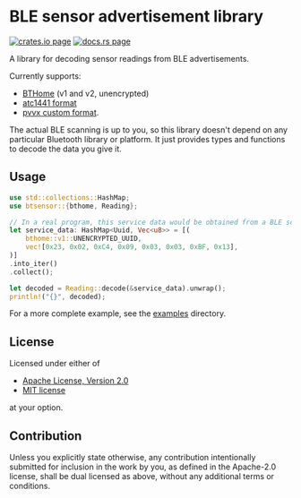 # BLE sensor advertisement library

[![crates.io page](https://img.shields.io/crates/v/btsensor.svg)](https://crates.io/crates/btsensor)
[![docs.rs page](https://docs.rs/btsensor/badge.svg)](https://docs.rs/btsensor)

A library for decoding sensor readings from BLE advertisements.

Currently supports:

- [BTHome](https://bthome.io/) (v1 and v2, unencrypted)
- [atc1441 format](https://github.com/atc1441/ATC_MiThermometer#advertising-format-of-the-custom-firmware)
- [pvvx custom format](https://github.com/pvvx/ATC_MiThermometer#custom-format-all-data-little-endian).

The actual BLE scanning is up to you, so this library doesn't depend on any
particular Bluetooth library or platform. It just provides types and functions
to decode the data you give it.

## Usage

```rust
use std::collections::HashMap;
use btsensor::{bthome, Reading};

// In a real program, this service data would be obtained from a BLE scan.
let service_data: HashMap<Uuid, Vec<u8>> = [(
    bthome::v1::UNENCRYPTED_UUID,
    vec![0x23, 0x02, 0xC4, 0x09, 0x03, 0x03, 0xBF, 0x13],
)]
.into_iter()
.collect();

let decoded = Reading::decode(&service_data).unwrap();
println!("{}", decoded);
```

For a more complete example, see the [examples](examples/) directory.

## License

Licensed under either of

- [Apache License, Version 2.0](http://www.apache.org/licenses/LICENSE-2.0)
- [MIT license](http://opensource.org/licenses/MIT)

at your option.

## Contribution

Unless you explicitly state otherwise, any contribution intentionally submitted for inclusion in the
work by you, as defined in the Apache-2.0 license, shall be dual licensed as above, without any
additional terms or conditions.
